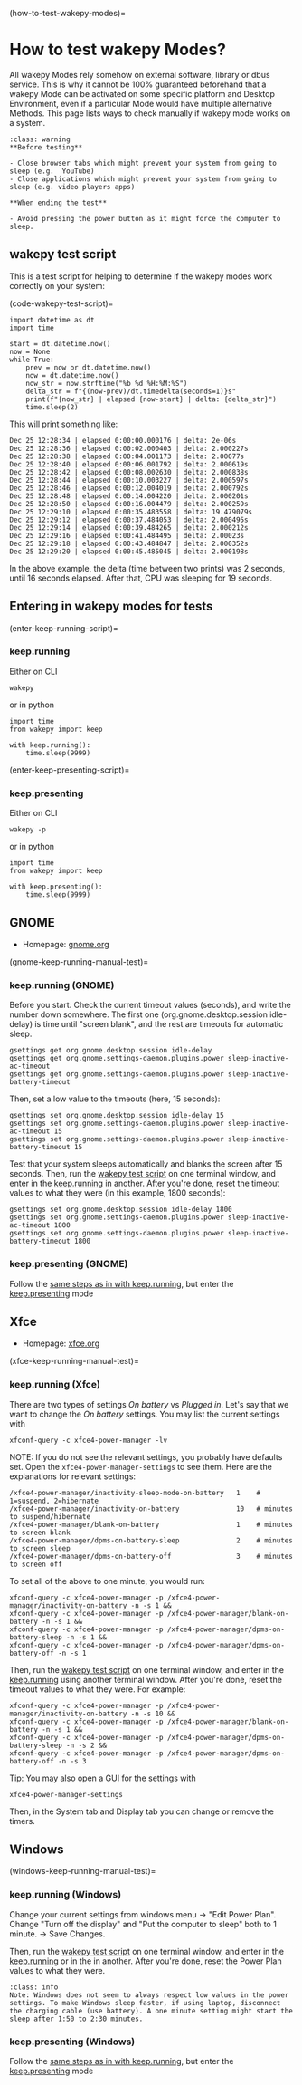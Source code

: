 (how-to-test-wakepy-modes)=
# How to test wakepy Modes?

All wakepy Modes rely somehow on external software, library or dbus service. This is why it cannot be 100% guaranteed beforehand that a wakepy Mode can be activated on some specific platform and Desktop Environment, even if a particular Mode would have multiple alternative Methods. This page lists ways to check manually if wakepy mode works on a system.



```{admonition} Notes for manual testing
:class: warning
**Before testing**

- Close browser tabs which might prevent your system from going to sleep (e.g.  YouTube)
- Close applications which might prevent your system from going to sleep (e.g. video players apps)

**When ending the test**

- Avoid pressing the power button as it might force the computer to sleep.
```

## wakepy test script

This is a test script for helping to determine if the wakepy modes work correctly on your system:

(code-wakepy-test-script)=
```{code-block} python
import datetime as dt
import time

start = dt.datetime.now()
now = None
while True:
    prev = now or dt.datetime.now()
    now = dt.datetime.now()
    now_str = now.strftime("%b %d %H:%M:%S")
    delta_str = f"{(now-prev)/dt.timedelta(seconds=1)}s"
    print(f"{now_str} | elapsed {now-start} | delta: {delta_str}")
    time.sleep(2)
```

This will print something like:

```{code-block} output
Dec 25 12:28:34 | elapsed 0:00:00.000176 | delta: 2e-06s
Dec 25 12:28:36 | elapsed 0:00:02.000403 | delta: 2.000227s
Dec 25 12:28:38 | elapsed 0:00:04.001173 | delta: 2.00077s
Dec 25 12:28:40 | elapsed 0:00:06.001792 | delta: 2.000619s
Dec 25 12:28:42 | elapsed 0:00:08.002630 | delta: 2.000838s
Dec 25 12:28:44 | elapsed 0:00:10.003227 | delta: 2.000597s
Dec 25 12:28:46 | elapsed 0:00:12.004019 | delta: 2.000792s
Dec 25 12:28:48 | elapsed 0:00:14.004220 | delta: 2.000201s
Dec 25 12:28:50 | elapsed 0:00:16.004479 | delta: 2.000259s
Dec 25 12:29:10 | elapsed 0:00:35.483558 | delta: 19.479079s
Dec 25 12:29:12 | elapsed 0:00:37.484053 | delta: 2.000495s
Dec 25 12:29:14 | elapsed 0:00:39.484265 | delta: 2.000212s
Dec 25 12:29:16 | elapsed 0:00:41.484495 | delta: 2.00023s
Dec 25 12:29:18 | elapsed 0:00:43.484847 | delta: 2.000352s
Dec 25 12:29:20 | elapsed 0:00:45.485045 | delta: 2.000198s
```

In the above example, the delta (time between two prints) was 2 seconds, until 16 seconds elapsed. After that, CPU was sleeping for 19 seconds.

## Entering in wakepy modes for tests

(enter-keep-running-script)=
### keep.running

Either on CLI

```{code-block} text
wakepy
```

or in python


```{code-block} python
import time
from wakepy import keep

with keep.running():
    time.sleep(9999)
```

(enter-keep-presenting-script)=
### keep.presenting

Either on CLI

```{code-block} text
wakepy -p
```

or in python


```{code-block} python
import time
from wakepy import keep

with keep.presenting():
    time.sleep(9999)
```




## GNOME

- Homepage: [gnome.org](https://www.gnome.org/)

(gnome-keep-running-manual-test)=
### keep.running (GNOME)

Before you start. Check the current timeout values (seconds), and write the number down somewhere. The first one (org.gnome.desktop.session idle-delay) is time until "screen blank", and the rest are timeouts for automatic sleep.

```{code-block} text
gsettings get org.gnome.desktop.session idle-delay
gsettings get org.gnome.settings-daemon.plugins.power sleep-inactive-ac-timeout
gsettings get org.gnome.settings-daemon.plugins.power sleep-inactive-battery-timeout
```

Then, set a low value to the timeouts (here, 15 seconds):

```{code-block} text
gsettings set org.gnome.desktop.session idle-delay 15
gsettings set org.gnome.settings-daemon.plugins.power sleep-inactive-ac-timeout 15
gsettings set org.gnome.settings-daemon.plugins.power sleep-inactive-battery-timeout 15
```

Test that your system sleeps automatically and blanks the screen after 15 seconds. Then, run the [wakepy test script](#code-wakepy-test-script) on one terminal window, and enter in the [keep.running](#enter-keep-running-script) in another. After you're done, reset the timeout values to what they were (in this example, 1800 seconds):

```{code-block} text
gsettings set org.gnome.desktop.session idle-delay 1800
gsettings set org.gnome.settings-daemon.plugins.power sleep-inactive-ac-timeout 1800
gsettings set org.gnome.settings-daemon.plugins.power sleep-inactive-battery-timeout 1800
```

### keep.presenting (GNOME)

Follow the [same steps as in with keep.running](#gnome-keep-running-manual-test), but enter the [keep.presenting](#enter-keep-presenting-script) mode


## Xfce

- Homepage: [xfce.org](https://www.xfce.org/)

(xfce-keep-running-manual-test)=
### keep.running (Xfce)

There are two types of settings _On battery_ vs _Plugged in_. Let's say that we want to change the _On battery_ settings. You may list the current settings with

```
xfconf-query -c xfce4-power-manager -lv
```
NOTE: If you do not see the relevant settings, you probably have defaults set. Open the `xfce4-power-manager-settings` to see them. Here are the explanations for relevant settings:

```{code-block} text
/xfce4-power-manager/inactivity-sleep-mode-on-battery   1    # 1=suspend, 2=hibernate
/xfce4-power-manager/inactivity-on-battery              10   # minutes to suspend/hibernate
/xfce4-power-manager/blank-on-battery                   1    # minutes to screen blank
/xfce4-power-manager/dpms-on-battery-sleep              2    # minutes to screen sleep
/xfce4-power-manager/dpms-on-battery-off                3    # minutes to screen off

```

To set all of the above to one minute, you would run:

```{code-block} text
xfconf-query -c xfce4-power-manager -p /xfce4-power-manager/inactivity-on-battery -n -s 1 &&
xfconf-query -c xfce4-power-manager -p /xfce4-power-manager/blank-on-battery -n -s 1 &&
xfconf-query -c xfce4-power-manager -p /xfce4-power-manager/dpms-on-battery-sleep -n -s 1 &&
xfconf-query -c xfce4-power-manager -p /xfce4-power-manager/dpms-on-battery-off -n -s 1
```

Then, run the [wakepy test script](#code-wakepy-test-script) on one terminal window, and enter in the [keep.running](#enter-keep-running-script) using another terminal window. After you're done, reset the timeout values to what they were. For example:

```{code-block} text
xfconf-query -c xfce4-power-manager -p /xfce4-power-manager/inactivity-on-battery -n -s 10 &&
xfconf-query -c xfce4-power-manager -p /xfce4-power-manager/blank-on-battery -n -s 1 &&
xfconf-query -c xfce4-power-manager -p /xfce4-power-manager/dpms-on-battery-sleep -n -s 2 &&
xfconf-query -c xfce4-power-manager -p /xfce4-power-manager/dpms-on-battery-off -n -s 3
```

Tip: You may also open a GUI for the settings with

```
xfce4-power-manager-settings
```

Then, in the System tab and Display tab you can change or remove the timers.

## Windows

(windows-keep-running-manual-test)=
### keep.running (Windows)

Change your current settings from windows menu -> "Edit Power Plan". Change "Turn off the display" and "Put the computer to sleep"  both to 1 minute. -> Save Changes.

Then, run the [wakepy test script](#code-wakepy-test-script) on one terminal window, and enter in the [keep.running](#enter-keep-running-script)  or in the in another. After you're done, reset the Power Plan values to what they were.


```{admonition} About Windows idle timers
:class: info
Note: Windows does not seem to always respect low values in the power settings. To make Windows sleep faster, if using laptop, disconnect the charging cable (use battery). A one minute setting might start the sleep after 1:50 to 2:30 minutes.
```

### keep.presenting (Windows)
Follow the [same steps as in with keep.running](#windows-keep-running-manual-test), but enter the [keep.presenting](#enter-keep-presenting-script) mode
